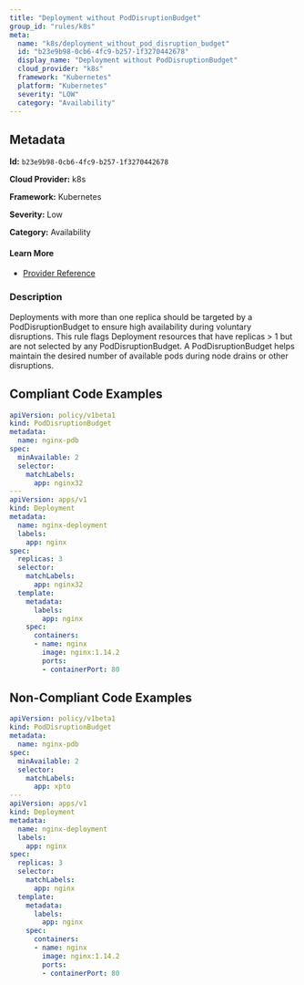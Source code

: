 ```yaml
---
title: "Deployment without PodDisruptionBudget"
group_id: "rules/k8s"
meta:
  name: "k8s/deployment_without_pod_disruption_budget"
  id: "b23e9b98-0cb6-4fc9-b257-1f3270442678"
  display_name: "Deployment without PodDisruptionBudget"
  cloud_provider: "k8s"
  framework: "Kubernetes"
  platform: "Kubernetes"
  severity: "LOW"
  category: "Availability"
---
```

## Metadata

**Id:** `b23e9b98-0cb6-4fc9-b257-1f3270442678`

**Cloud Provider:** k8s

**Framework:** Kubernetes

**Severity:** Low

**Category:** Availability

#### Learn More

 - [Provider Reference](https://kubernetes.io/docs/tasks/run-application/configure-pdb/)

### Description

 Deployments with more than one replica should be targeted by a PodDisruptionBudget to ensure high availability during voluntary disruptions. This rule flags Deployment resources that have replicas > 1 but are not selected by any PodDisruptionBudget. A PodDisruptionBudget helps maintain the desired number of available pods during node drains or other disruptions.


## Compliant Code Examples
```yaml
apiVersion: policy/v1beta1
kind: PodDisruptionBudget
metadata:
  name: nginx-pdb
spec:
  minAvailable: 2
  selector:
    matchLabels:
      app: nginx32
---
apiVersion: apps/v1
kind: Deployment
metadata:
  name: nginx-deployment
  labels:
    app: nginx
spec:
  replicas: 3
  selector:
    matchLabels:
      app: nginx32
  template:
    metadata:
      labels:
        app: nginx
    spec:
      containers:
      - name: nginx
        image: nginx:1.14.2
        ports:
        - containerPort: 80

```
## Non-Compliant Code Examples
```yaml
apiVersion: policy/v1beta1
kind: PodDisruptionBudget
metadata:
  name: nginx-pdb
spec:
  minAvailable: 2
  selector:
    matchLabels:
      app: xpto
---
apiVersion: apps/v1
kind: Deployment
metadata:
  name: nginx-deployment
  labels:
    app: nginx
spec:
  replicas: 3
  selector:
    matchLabels:
      app: nginx
  template:
    metadata:
      labels:
        app: nginx
    spec:
      containers:
      - name: nginx
        image: nginx:1.14.2
        ports:
        - containerPort: 80

```